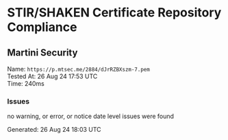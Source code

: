 # STIR/SHAKEN Certificate Repository Compliance

## Martini Security

Name: `https://p.mtsec.me/2884/dJrRZBXszm-7.pem`\
Tested At: 26 Aug 24 17:53 UTC\
Time: 240ms

### Issues

no warning, or error, or notice date level issues were found

Generated: 26 Aug 24 18:03 UTC
